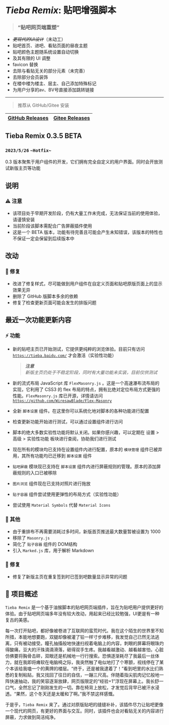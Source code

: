 # *Tieba Remix*: 贴吧增强脚本

> ### “贴吧网页端重塑”

- ~~*更现代的UI设计*~~（未动工）
- 贴吧首页、进吧、看贴页面的昼夜主题
- 贴吧颜色主题随系统设置自动切换
- 及其有限的 UI 调整
- favicon 替换
- 去除与看贴无关的部分元素（未完善）
- 去除部分会员装饰
- 在楼中楼为楼主、层主、自己添加特殊标记
- 为用户分享的av、BV号直接添加跳转链接

---

> 推荐从 GitHub/Gitee 安装

| [GitHub Releases](https://github.com/WiresawBlade/Tieba-Remix/releases) | [Gitee Releases](https://gitee.com/WiresawBlade/Tieba-Remix/releases) |
| ----------------------------------------------------------------------- | --------------------------------------------------------------------- |

## Tieba Remix 0.3.5 BETA

### `2023/5/26` `~Hotfix~`

0.3 版本聚焦于用户组件的开发，它们拥有完全自定义的用户界面。同时会开放测试新版主页等功能

## 说明

### ⚠ 注意

- 该项目处于早期开发阶段，仍有大量工作未完成，无法保证当前的使用体验，请谨慎安装
- 当前阶段该脚本需配合广告屏蔽插件使用
- 这是一个 BETA 版本，功能有待完善且可能会产生未知错误，该版本的特性也不保证一定会保留到后续版本中

## 改动

### 🐛 修复

- 改进了修复样式，尽可能做到用户组件在自定义页面和贴吧原版页面上的显示效果无异
- 删除了 GitHub 版脚本多余的依赖
- 修复了检查更新页面可能会发生的排版问题

## 最近一次功能更新内容

### ⚡ 功能

- 新的贴吧主页已开始测试，它提供更纯粹的浏览体验。目前只有访问 [`https://tieba.baidu.com/`](https://tieba.baidu.com/) 才会激活（实验性功能）  

  > ***注意***  
  *新版主页仍处于不稳定阶段，同时有大量功能未实装，目前仅供测试*

- 新的流式布局 JavaScript 库 `FlexMasonry.js` 。这是一个高速瀑布流布局的实现，它利用了 CSS3 的 flex 布局的特点，拥有比绝对定位布局方式更强的性能。`FlexMasonry.js` 库已开源，详情请访问 [`https://github.com/WiresawBlade/Flex-Masonry`](https://github.com/WiresawBlade/Flex-Masonry)
- 全新 `脚本设置` 组件。在这里你可以系统化地对脚本的各种功能进行配置
- 检查更新功能开始进行测试，可以通过设置组件进行访问
- 脚本的绝大多数实验性功能将默认关闭。如果你感兴趣，可以定期在 设置 > 高级 > 实验性功能 板块进行查阅，协助我们进行测试
- 现在所有的模块均已支持在设置组件内进行配置，原本的 `模块管理` 组件已被弃用，其所有功能均已迁移到 `脚本设置` 组件
- `贴吧屏蔽` 模块现已支持在 `脚本设置` 组件内进行屏蔽规则的管理。原本的添加屏蔽规则的入口已被移除
- `图片浏览` 组件现在已支持对照片进行拖放
- `贴子容器` 组件尝试使用更弹性的布局方式（实验性功能）
- 尝试使用 `Material Symbols` 代替 `Material Icons`

### 🚀 其他

- 由于重排布不再需要消耗过多时间，新版首页推送最大数量暂被设置为 1000
- 移除了 `Masonry.js`
- 简化了 `贴子容器` 组件的 DOM结构
- 引入 `Marked.js` 库，用于解析 Markdown

### 🐛 修复

- 修复了新版主页在重复签到时已签到吧数量显示异常的问题

## 📙 项目概述

`Tieba Remix` 是一个基于油猴脚本的贴吧网页端插件，旨在为贴吧用户提供更好的体验。由于贴吧网页端多年没有较大改动，用起来已经比较勉强，UI更是有一种复古的美感。

每一次打开贴吧，都好像被卷进了互联网的蛮荒时代。我在这个陌生的世界里不知所措，本能地想要跑，双腿却像被灌了铅一样寸步难移，我发觉自己已然无法逃离，只有被动接受。瞳孔抽搐般地快速扫视着电脑上的内容，刺眼的屏幕将眼珠灼得酸痛，豆大的汗珠滴滴滑落，砸得双手生疼。我越看越激动、越看越害怕，心脏仿佛要将胸骨击碎，双眼还是机械地一行行搜索。恐惧逐渐耗尽了我最后一丝体力，就在我即将瘫软在电脑椅之际，我突然触了电似地打了个寒颤，视线停在了某个本该给我嗑一个的黄牌的楼层。“终于，还是被我逮着了！”看到吧里的水比们熟悉的复制粘贴，我又找回了往日的自信，一蹦三尺高。伴随着指尖肌肉记忆般地一阵快速抽动，我的笑容逐渐放肆，网页版限定的“经验+1”浮现在屏幕上。我长舒一口气，全然忘记了刚刚发生的一切。靠在椅背上放松，才发觉后背早已被汗水浸透。“果然，这个冬天还是太暖和了啊。”我不禁这样感慨。

于是乎，`Tieba Remix` 来了。通过对原版贴吧的缝缝补补，该插件尽力让贴吧更像一个现代的网页，有更好的界面与交互。同时，该插件也会对看贴无关的内容进行屏蔽，力求做到简洁纯净。
